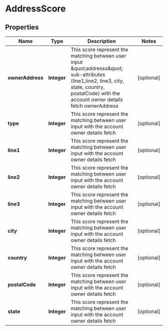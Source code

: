 

# AddressScore


## Properties

| Name | Type | Description | Notes |
|------------ | ------------- | ------------- | -------------|
|**ownerAddress** | **Integer** | This score represent the matching between user input \&quot;addresss\&quot; sub-attributes (line1,line2, line3, city, state, country, postalCode) with the account owner details fetch ownerAddress |  [optional] |
|**type** | **Integer** | This score represent the matching between user input with the account owner details fetch |  [optional] |
|**line1** | **Integer** | This score represent the matching between user input with the account owner details fetch |  [optional] |
|**line2** | **Integer** | This score represent the matching between user input with the account owner details fetch |  [optional] |
|**line3** | **Integer** | This score represent the matching between user input with the account owner details fetch |  [optional] |
|**city** | **Integer** | This score represent the matching between user input with the account owner details fetch |  [optional] |
|**country** | **Integer** | This score represent the matching between user input with the account owner details fetch |  [optional] |
|**postalCode** | **Integer** | This score represent the matching between user input with the account owner details fetch |  [optional] |
|**state** | **Integer** | This score represent the matching between user input with the account owner details fetch |  [optional] |



